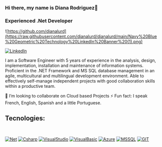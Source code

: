 ### Hi there, my name is Diana Rodriguez👋
### Experienced .Net Developer
![https://github.com/dianalurd](https://raw.githubusercontent.com/dianalurd/dianalurd/main/Navy%20Blue%20Geometric%20Technology%20LinkedIn%20Banner%20(1).png)

[![LinkedIn](https://img.shields.io/badge/LinkedIn-dianalurodriguez-blue?style=for-the-badge&logo=linkedin&logoColor=white&labelColor=101010)](https://www.linkedin.com/in/dianalurodriguez-software/)

I am a Software Engineer with 5 years of experience in the analysis, design, implementation, installation and maintenance of information systems.
Proficient in the .NET Framework and MS SQL database management in an agile, multicultural and multilingual development environment. 
Able to effectively self-manage independent projects with good collaboration skills within a productive team.

👯 I’m looking to collaborate on Cloud based Projects
⚡ Fun fact: I speak French, English, Spanish and a little Portuguese.
  
## Tecnologies:
</br>

[![Net](https://img.shields.io/badge/dotNet-999999?style=for-the-badge&logo=dotnet&logoColor=white&labelColor=101010)]()
[![Csharp](https://img.shields.io/badge/CSharp-FA7343?style=for-the-badge&logo=csharp&logoColor=white&labelColor=101010)]()
[![VisualStudio](https://img.shields.io/badge/Visual%20Studio-1575F9?style=for-the-badge&logo=visualstudio&logoColor=white&labelColor=101010)]()
[![VisualBasic](https://img.shields.io/badge/Visual%20Basic-1575F9?style=for-the-badge&logo=visualbasic&logoColor=white&labelColor=101010)]()
[![Azure](https://img.shields.io/badge/Azure-1575F9?style=for-the-badge&logo=microsoft&logoColor=white&labelColor=101010)]()
[![MSSQL](https://img.shields.io/badge/MSSQL-1575F9?style=for-the-badge&logo=microsoft&logoColor=white&labelColor=101010)]()
[![GIT](https://img.shields.io/badge/Git-1575F9?style=for-the-badge&logo=git&logoColor=white&labelColor=101010)]()

</br>

<!--

Here are some ideas to get you started:

- 🔭 I’m currently working on ...
- 🌱 I’m currently learning ...
- 👯 I’m looking to collaborate on ...
- 🤔 I’m looking for help with ...
- 💬 Ask me about ...
- 📫 How to reach me: ...
- 😄 Pronouns: ...
- ⚡ Fun fact: ...
-->
